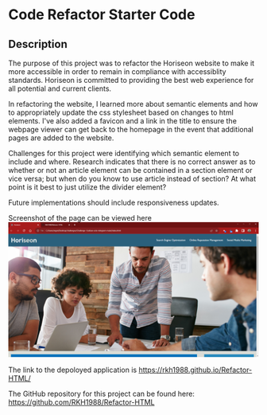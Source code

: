 # Code Refactor Starter Code

## Description

The purpose of this project was to refactor the Horiseon website to make it more accessible in order to remain in compliance with accessiblity standards. Horiseon is committed to providing the best web experience for all potential and current clients. 

In refactoring the website, I learned more about semantic elements and how to appropriately update the css stylesheet based on changes to html elements. I've also added a favicon and a link in the title to ensure the webpage viewer can get back to the homepage in the event that additional pages are added to the website.

Challenges for this project were identifying which semantic element to include and where. Research indicates that there is no correct answer as to whether or not an article element can be contained in a section element or vice versa; but when do you know to use article instead of section? At what point is it best to just utilize the divider element?

Future implementations should include responsiveness updates.


Screenshot of the page can be viewed here
![screenshot](/assets/images/Horiseon%20-%20Google%20Chrome%206_4_2022%207_53_40%20PM.png)

The link to the depoloyed application is https://rkh1988.github.io/Refactor-HTML/


The GitHub repository for this project can be found here: https://github.com/RKH1988/Refactor-HTML
